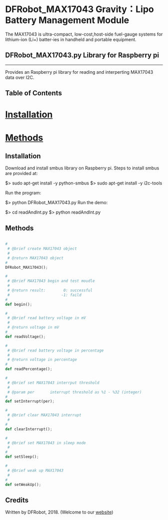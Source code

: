 # DFRobot_MAX17043 Gravity：Lipo Battery Management Module

The MAX17043 is ultra-compact, low-cost,host-side fuel-gauge systems 
for lithium-ion (Li+) batter-ies in handheld and portable equipment.

## DFRobot_MAX17043.py Library for Raspberry pi
---------------------------------------------------------
Provides an Raspberry pi library for reading and interperting MAX17043 data over I2C.

## Table of Contents

# [Installation](#installation)
# [Methods](#methods)

## Installation

Download and install smbus library on Raspberry pi. Steps to install smbus are provided at:

$> sudo apt-get install -y python-smbus
$> sudo apt-get install -y i2c-tools

Run the program:

$> python DFRobot_MAX17043.py
Run the demo:

$> cd readAndInt.py
$> python readAndInt.py

## Methods

```python

#
 # @brief create MAX17043 object
 #
 # @return MAX17043 object
#
DFRobot_MAX17043();

#
 # @brief MAX17043 begin and test moudle
 #
 # @return result:        0: successful
 #                       -1: faild
#
def begin();

#
 # @brief read battery voltage in mV
 #
 # @return voltage in mV
#
def readVoltage();

#
 # @brief read battery voltage in percentage
 #
 # @return voltage in percentage
#
def readPercentage();

#
 # @brief set MAX17043 interrput threshold
 #
 # @param per       interrupt threshold as %1 - %32 (integer)
#
def setInterrupt(per);

#
 # @brief clear MAX17043 interrupt
 # 
#
def clearInterrupt();

#
 # @brief set MAX17043 in sleep mode
 # 
#
def setSleep();

#
 # @brief weak up MAX17043
 # 
#
def setWeakUp();

```

## Credits

Written by DFRobot, 2018. (Welcome to our [website](https://www.dfrobot.com/))
